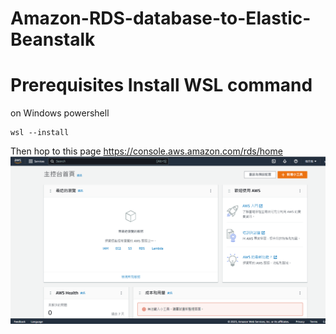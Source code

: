 # Amazon-RDS-database-to-Elastic-Beanstalk

# Prerequisites Install WSL command
on Windows powershell
```
wsl --install
```

Then hop to this page
https://console.aws.amazon.com/rds/home
![image](https://github.com/Charlieletscode/Amazon-RDS-database-to-Elastic-Beanstalk/blob/main/Untitled.png)

